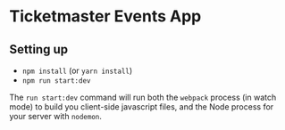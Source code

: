 # Ticketmaster Events App

## Setting up

* `npm install` (or `yarn install`)
* `npm run start:dev`

The `run start:dev` command will run both the `webpack` process (in watch mode) to build you client-side javascript files, and the Node process for your server with `nodemon`.
